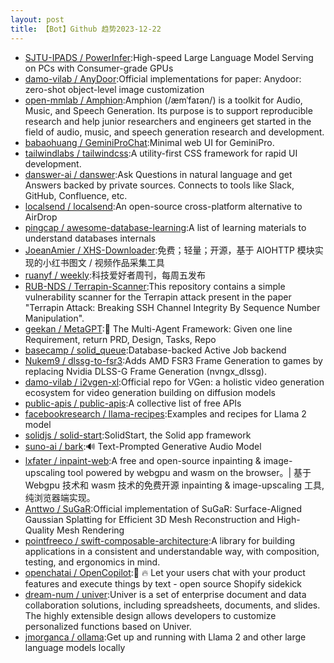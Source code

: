 ```yaml
---
layout: post
title: 【Bot】Github 趋势2023-12-22
---
```


* [SJTU-IPADS / PowerInfer](https://github.com/SJTU-IPADS/PowerInfer):High-speed Large Language Model Serving on PCs with Consumer-grade GPUs
* [damo-vilab / AnyDoor](https://github.com/damo-vilab/AnyDoor):Official implementations for paper: Anydoor: zero-shot object-level image customization
* [open-mmlab / Amphion](https://github.com/open-mmlab/Amphion):Amphion (/æmˈfaɪən/) is a toolkit for Audio, Music, and Speech Generation. Its purpose is to support reproducible research and help junior researchers and engineers get started in the field of audio, music, and speech generation research and development.
* [babaohuang / GeminiProChat](https://github.com/babaohuang/GeminiProChat):Minimal web UI for GeminiPro.
* [tailwindlabs / tailwindcss](https://github.com/tailwindlabs/tailwindcss):A utility-first CSS framework for rapid UI development.
* [danswer-ai / danswer](https://github.com/danswer-ai/danswer):Ask Questions in natural language and get Answers backed by private sources. Connects to tools like Slack, GitHub, Confluence, etc.
* [localsend / localsend](https://github.com/localsend/localsend):An open-source cross-platform alternative to AirDrop
* [pingcap / awesome-database-learning](https://github.com/pingcap/awesome-database-learning):A list of learning materials to understand databases internals
* [JoeanAmier / XHS-Downloader](https://github.com/JoeanAmier/XHS-Downloader):免费；轻量；开源，基于 AIOHTTP 模块实现的小红书图文 / 视频作品采集工具
* [ruanyf / weekly](https://github.com/ruanyf/weekly):科技爱好者周刊，每周五发布
* [RUB-NDS / Terrapin-Scanner](https://github.com/RUB-NDS/Terrapin-Scanner):This repository contains a simple vulnerability scanner for the Terrapin attack present in the paper "Terrapin Attack: Breaking SSH Channel Integrity By Sequence Number Manipulation".
* [geekan / MetaGPT](https://github.com/geekan/MetaGPT):🌟 The Multi-Agent Framework: Given one line Requirement, return PRD, Design, Tasks, Repo
* [basecamp / solid_queue](https://github.com/basecamp/solid_queue):Database-backed Active Job backend
* [Nukem9 / dlssg-to-fsr3](https://github.com/Nukem9/dlssg-to-fsr3):Adds AMD FSR3 Frame Generation to games by replacing Nvidia DLSS-G Frame Generation (nvngx_dlssg).
* [damo-vilab / i2vgen-xl](https://github.com/damo-vilab/i2vgen-xl):Official repo for VGen: a holistic video generation ecosystem for video generation building on diffusion models
* [public-apis / public-apis](https://github.com/public-apis/public-apis):A collective list of free APIs
* [facebookresearch / llama-recipes](https://github.com/facebookresearch/llama-recipes):Examples and recipes for Llama 2 model
* [solidjs / solid-start](https://github.com/solidjs/solid-start):SolidStart, the Solid app framework
* [suno-ai / bark](https://github.com/suno-ai/bark):🔊 Text-Prompted Generative Audio Model
* [lxfater / inpaint-web](https://github.com/lxfater/inpaint-web):A free and open-source inpainting & image-upscaling tool powered by webgpu and wasm on the browser。| 基于 Webgpu 技术和 wasm 技术的免费开源 inpainting & image-upscaling 工具, 纯浏览器端实现。
* [Anttwo / SuGaR](https://github.com/Anttwo/SuGaR):Official implementation of SuGaR: Surface-Aligned Gaussian Splatting for Efficient 3D Mesh Reconstruction and High-Quality Mesh Rendering
* [pointfreeco / swift-composable-architecture](https://github.com/pointfreeco/swift-composable-architecture):A library for building applications in a consistent and understandable way, with composition, testing, and ergonomics in mind.
* [openchatai / OpenCopilot](https://github.com/openchatai/OpenCopilot):🤖 🔥 Let your users chat with your product features and execute things by text - open source Shopify sidekick
* [dream-num / univer](https://github.com/dream-num/univer):Univer is a set of enterprise document and data collaboration solutions, including spreadsheets, documents, and slides. The highly extensible design allows developers to customize personalized functions based on Univer.
* [jmorganca / ollama](https://github.com/jmorganca/ollama):Get up and running with Llama 2 and other large language models locally
